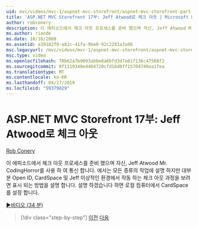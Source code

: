 ```yaml
---
uid: mvc/videos/mvc-1/aspnet-mvc-storefront/aspnet-mvc-storefront-part-17-checkout-with-jeff-atwood
title: 'ASP.NET MVC Storefront 17부: Jeff Atwood로 체크 아웃 | Microsoft Docs'
author: robconery
description: 이 에피소드에서 체크 아웃 프로세스를 준비 했으며 자신, Jeff Atwood Mr. CodingHorror를 사용 하 여 통신 합니다. 에서는 모든 종류의 작업에 설명 하지만 대부분 열기에 설명 하는 중...
ms.author: riande
ms.date: 10/16/2008
ms.assetid: a39182f9-a82c-41fa-9be0-92c2291a3a96
msc.legacyurl: /mvc/videos/mvc-1/aspnet-mvc-storefront/aspnet-mvc-storefront-part-17-checkout-with-jeff-atwood
msc.type: video
ms.openlocfilehash: 78b62a7b9093ab6e8a6bfd3d7a01f136c47568f2
ms.sourcegitcommit: 0f1119340e4464720cfd16d0ff15764746ea1fea
ms.translationtype: MT
ms.contentlocale: ko-KR
ms.lasthandoff: 04/17/2019
ms.locfileid: "59379029"
---
```

# <a name="aspnet-mvc-storefront-part-17-checkout-with-jeff-atwood"></a>ASP.NET MVC Storefront 17부: Jeff Atwood로 체크 아웃

[Rob Conery](https://github.com/robconery)

이 에피소드에서 체크 아웃 프로세스를 준비 했으며 자신, Jeff Atwood Mr. CodingHorror를 사용 하 여 통신 합니다. 에서는 모든 종류의 작업에 설명 하지만 대부분 Open ID, CardSpace 및 Jeff 이상적인 환경에서 작동 하는 체크 아웃 과정을 보려면 표시 되는 방법을 설명 합니다. 설명 하겠습니다 하면 로컬 컴퓨터에서 CardSpace를 설정 합니다.

[&#9654;비디오 (34 분)](https://channel9.msdn.com/Blogs/ASP-NET-Site-Videos/aspnet-mvc-storefront-part-17-checkout-with-jeff-atwood)

> [!div class="step-by-step"]
> [이전](aspnet-mvc-storefront-part-16-membership-redo-with-openid.md)
> [다음](aspnet-mvc-storefront-part-18-creating-an-experience.md)
